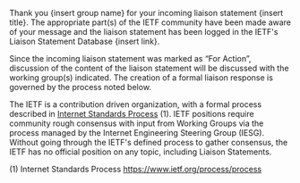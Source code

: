 Thank you {insert group name} for your incoming liaison statement {insert title}.  The appropriate part(s) of the IETF community have been made aware of your message and the liaison statement has been logged in the IETF's Liaison Statement Database {insert link}.

Since the incoming liaison statement was marked as “For Action”, discussion of the content of the liaison statement will be discussed with the working group(s) indicated.  The creation of a formal liaison response is governed by the process noted below.

The IETF is a contribution driven organization, with a formal process described in [Internet Standards Process](https://www.ietf.org/process/process) (1). IETF positions require community rough consensus with input from Working Groups via the process managed by the Internet Engineering Steering Group (IESG). Without going through the IETF's defined process to gather consensus, the IETF has no official position on any topic, including Liaison Statements.

(1) Internet Standards Process https://www.ietf.org/process/process